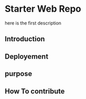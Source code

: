 # Starter Web Repo
here is the first description 

## Introduction

## Deployement 

## purpose

## How To contribute